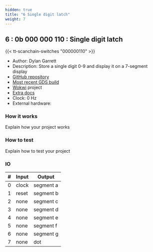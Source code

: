 ```yaml
---
hidden: true
title: "6 Single digit latch"
weight: 7
---
```


## 6 : 0b 000 000 110 : Single digit latch

{{< tt-scanchain-switches "000000110" >}}

* Author: Dylan Garrett
* Description: Store a single digit 0-9 and display it on a 7-segment display
* [GitHub repository](https://github.com/dgarrett/tt03-num-latch)
* [Most recent GDS build](https://github.com/dgarrett/tt03-num-latch/actions/runs/4402226868)
* [Wokwi](https://wokwi.com/projects/358970514554149889) project
* [Extra docs]()
* Clock: 0 Hz
* External hardware: 



### How it works

Explain how your project works


### How to test

Explain how to test your project


### IO

| # | Input        | Output       |
|---|--------------|--------------|
| 0 | clock  | segment a |
| 1 | reset  | segment b |
| 2 | none  | segment c |
| 3 | none  | segment d |
| 4 | none  | segment e |
| 5 | none  | segment f |
| 6 | none  | segment g |
| 7 | none  | dot |
